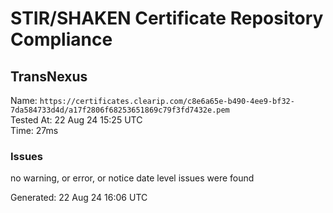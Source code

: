 # STIR/SHAKEN Certificate Repository Compliance

## TransNexus

Name: `https://certificates.clearip.com/c8e6a65e-b490-4ee9-bf32-7da584733d4d/a17f2806f68253651869c79f3fd7432e.pem`\
Tested At: 22 Aug 24 15:25 UTC\
Time: 27ms

### Issues

no warning, or error, or notice date level issues were found

Generated: 22 Aug 24 16:06 UTC